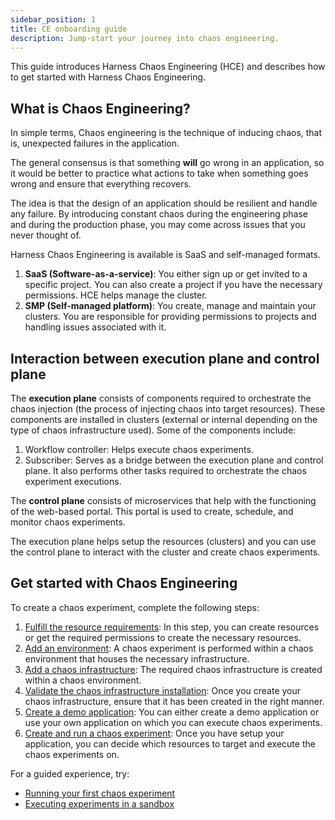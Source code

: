 ```yaml
---
sidebar_position: 1
title: CE onboarding guide
description: Jump-start your journey into chaos engineering.
---
```


This guide introduces Harness Chaos Engineering (HCE) and describes how to get started with Harness Chaos Engineering.

## What is Chaos Engineering?

In simple terms, Chaos engineering is the technique of inducing chaos, that is, unexpected failures in the application.

The general consensus is that something **will** go wrong in an application, so it would be better to practice what actions to take when something goes wrong and ensure that everything recovers.

The idea is that the design of an application should be resilient and handle any failure. By introducing constant chaos during the engineering phase and during the production phase, you may come across issues that you never thought of.

Harness Chaos Engineering is available is SaaS and self-managed formats.

1. **SaaS (Software-as-a-service)**: You either sign up or get invited to a specific project. You can also create a project if you have the necessary permissions. HCE helps manage the cluster.
2. **SMP (Self-managed platform)**: You create, manage and maintain your clusters. You are responsible for providing permissions to projects and handling issues associated with it.

## Interaction between execution plane and control plane

The **execution plane** consists of components required to orchestrate the chaos injection (the process of injecting chaos into target resources). These components are installed in clusters (external or internal depending on the type of chaos infrastructure used). Some of the components include:
1. Workflow controller: Helps execute chaos experiments.
2. Subscriber: Serves as a bridge between the execution plane and control plane. It also performs other tasks required to orchestrate the chaos experiment executions.

The **control plane** consists of microservices that help with the functioning of the web-based portal. This portal is used to create, schedule, and monitor chaos experiments.

The execution plane helps setup the resources (clusters) and you can use the control plane to interact with the cluster and create chaos experiments.

## Get started with Chaos Engineering

To create a chaos experiment, complete the following steps:
1. [Fulfill the resource requirements](../configure-chaos-experiments/prerequisites): In this step, you can create resources or get the required permissions to create the necessary resources.
2. [Add an environment](../chaos-infrastructure/connect-chaos-infrastructures#step-1-create-an-environment): A chaos experiment is performed within a chaos environment that houses the necessary infrastructure.
3. [Add a chaos infrastructure](../chaos-infrastructure/connect-chaos-infrastructures#step-2-add-a-chaos-infrastructure): The required chaos infrastructure is created within a chaos environment.
4. [Validate the chaos infrastructure installation](../chaos-infrastructure/connect-chaos-infrastructures#step-3-validate-the-chaos-infrastructure-installation): Once you create your chaos infrastructure, ensure that it has been created in the right manner. 
5. [Create a demo application](./first-chaos-engineering#creating-a-demo-application-and-observability-infrastructure): You can either create a demo application or use your own application on which you can execute chaos experiments. 
6. [Create and run a chaos experiment](../configure-chaos-experiments/experiments/construct-and-run-custom-chaos-experiments): Once you have setup your application, you can decide which resources to target and execute the chaos experiments on.

For a guided experience, try:

* [Running your first chaos experiment](./first-chaos-engineering.md)
* [Executing experiments in a sandbox](./run-experiments-in-sandbox)
